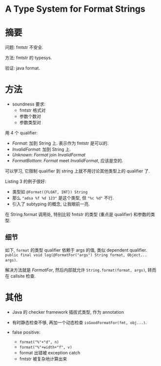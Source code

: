 # A Type System for Format Strings



# 摘要
问题: fmtstr 不安全.

方法: fmtstr 的 typesys.

验证: java format.



# 方法
* soundness 要求:
  - fmtstr 格式对
  - 参数个数对
  - 参数类型对


用 4 个 qualifier:
* *Format*: 加到 String 上. 表示作为 fmtstr 是可以的.
* *InvalidFormat*: 加到 String 上.
* *Unknown*: *Format* join *InvalidFormat*
* *FormatBottom*: *Format* meet *InvalidFormat*, 应该是空的.

可以学习, 它限制 qualifier 到 string 上就不用讨论其他类型上的 qualifier 了.

Listing 3 的例子很好:
* 类型如 `@Format({FLOAT, INT}) String`
* 那么 `"adsa %f %d 123"` 是这个类型, 但 `"%c %d"` 不行.
* 引入了 subtyping 的概念, 让我眼前一亮.

在 String.format 调用处, 特别比较 fmtstr 的类型 (重点是 qualifier) 和参数的类型.


## 细节
如下, `format` 的类型 qualifier 依赖于 args 的值, 类似 dependent qualifier.
`public final void log(@FormatFor("args") String format, Object... args)`.

解决方法就是 *FormatFor*, 然后内部就允许 `String.format(format, args)`, 转而在 callsite 检查.



# 其他
* Java 的 checker framework 插拔式类型, 作为 annotation

* 有时静态检查不够, 再加一个动态检查 `isGoodFormatFor(fmt, obj...)`.

* false positive:
  - `format("%"+"d", n)`
  - `format("%"+width+"f", v)`
  - format 出错被 exception catch
  - fmtstr 被复杂地计算出来
